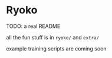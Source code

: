 # Ryoko

TODO: a real README

all the fun stuff is in `ryoko/` and `extra/`

example training scripts are coming soon
